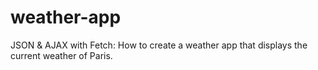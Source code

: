 # weather-app
JSON &amp; AJAX with Fetch: How to create a weather app that displays the current weather of Paris.
